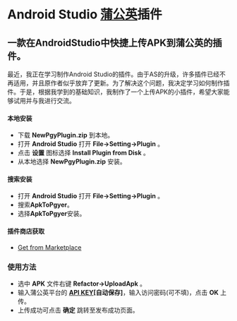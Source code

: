 # Android Studio [蒲公英](https://www.pgyer.com)插件

## 一款在AndroidStudio中快捷上传APK到蒲公英的插件。

最近，我正在学习制作Android
Studio的插件。由于AS的升级，许多插件已经不再适用，并且原作者似乎放弃了更新。为了解决这个问题，我决定学习如何制作插件。于是，根据我学到的基础知识，我制作了一个上传APK的小插件，希望大家能够试用并与我进行交流。

#### 本地安装

* 下载 **NewPgyPlugin.zip** 到本地。
* 打开 **Android Studio** 打开 **File->Setting->Plugin** 。
* 点击 **设置** 图标选择 **Install Plugin from Disk** 。
* 从本地选择 **NewPgyPlugin.zip** 安装。

#### 搜索安装

* 打开 **Android Studio** 打开 **File->Setting->Plugin** 。
* 搜索**ApkToPgyer**。
* 选择**ApkToPgyer**安装。

#### 插件商店获取

* [Get from Marketplace](https://plugins.jetbrains.com/plugin/20591-apktopgyer)

### 使用方法

* 选中 **APK** 文件右键 **Refactor->UploadApk** 。
* 输入蒲公英平台的 [**API KEY**](https://www.pgyer.com/doc/view/api)**[自动保存]**，输入访问密码(可不填)，点击 **OK** 上传。
* 上传成功可点击 **确定** 跳转至发布成功页面。






